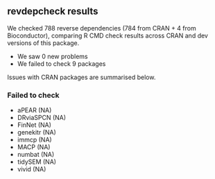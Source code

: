 ## revdepcheck results

We checked 788 reverse dependencies (784 from CRAN + 4 from Bioconductor), comparing R CMD check results across CRAN and dev versions of this package.

 * We saw 0 new problems
 * We failed to check 9 packages

Issues with CRAN packages are summarised below.

### Failed to check

* aPEAR     (NA)
* DRviaSPCN (NA)
* FinNet    (NA)
* genekitr  (NA)
* immcp     (NA)
* MACP      (NA)
* numbat    (NA)
* tidySEM   (NA)
* vivid     (NA)
